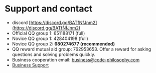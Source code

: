 # Support and contact
- discord [https://discord.gg/BATfNfJnm2](https://discord.gg/BATfNfJnm2)
- Official QQ group 1: 651188171 (full)
- Novice QQ group 1: 428404198 (full)
- Novice QQ group 2: **680274677 (recommended)**
- QQ reward mutual aid group: 762953653. Offer a reward for asking questions and solving problems quickly.
- Business cooperation email: business@code-philosophy.com
- [Business Support](../business/intro.md)